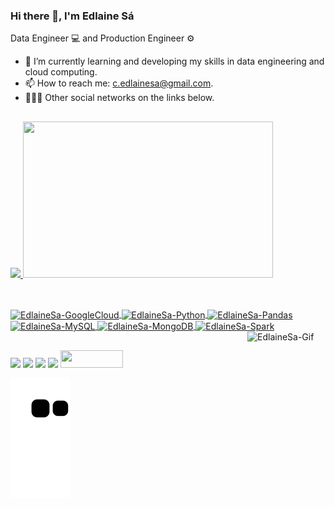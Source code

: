 ### Hi there 👋, I'm Edlaine Sá

Data Engineer 💻 and Production Engineer ⚙
- 🌱 I’m currently learning and developing my skills in data engineering and cloud computing.
- 📫 How to reach me: c.edlainesa@gmail.com.
- 👩🏻‍💻 Other social networks on the links below.

##
<div>
<a href="https://github.com/EdlaineSa">
<img height="180em" src="https://github-readme-stats.vercel.app/api?username=EdlaineSa&show_icons=true&theme=aura_dark&include_all_commits=true&count_private=true"/>
<img height="250em" width="400em" src="https://github-readme-stats.vercel.app/api/top-langs/?username=EdlaineSa&amp;layout=compact&amp;langs_count=7&amp;theme=aura_dark"/>
</div>
	
##
<div style="display: inline_block"><br>
	<img align="center" alt="EdlaineSa-GoogleCloud" height="140" width="140" src="https://cdn.jsdelivr.net/gh/devicons/devicon/icons/googlecloud/googlecloud-original-wordmark.svg">
	<img align="center" alt="EdlaineSa-Python" height="80" width="80" src="https://cdn.jsdelivr.net/gh/devicons/devicon/icons/python/python-original-wordmark.svg">
  	<img align="center" alt="EdlaineSa-Pandas" height="80" width="80" src="https://cdn.jsdelivr.net/gh/devicons/devicon/icons/pandas/pandas-original-wordmark.svg">
	<img align="center" alt="EdlaineSa-MySQL" height="80" width="80" src="https://cdn.jsdelivr.net/gh/devicons/devicon/icons/mysql/mysql-original-wordmark.svg">
	<img align="center" alt="EdlaineSa-MongoDB" height="80" width="80" src="https://cdn.jsdelivr.net/gh/devicons/devicon/icons/mongodb/mongodb-original-wordmark.svg">
	<img align="center" alt="EdlaineSa-Spark" height="140" width="140" src="https://www.vectorlogo.zone/logos/apache_spark/apache_spark-ar21.svg">
	<img align="right" alt="EdlaineSa-Gif" height="125" width="125"src="https://i.picasion.com/pic91/98a06ab31bc471a4ab95b3d57bdddfb6.gif">
</div>

##
<div> 
	<a href = "mailto:c.edlainesa@gmail.com"><img src="https://img.shields.io/badge/Gmail-D14836?style=for-the-badge&logo=gmail&logoColor=white" target="_blank"></a>
	<a href="https://instagram.com/edlainesa" target="_blank"><img src="https://img.shields.io/badge/Instagram-E4405F?style=for-the-badge&logo=instagram&logoColor=white" target="_blank"></a>
	<a href="https://www.linkedin.com/in/edlaine-sa" target="_blank"><img src="https://img.shields.io/badge/-LinkedIn-%230077B5?style=for-the-badge&logo=linkedin&logoColor=white" target="_blank"></a>
	<a href="https://www.twitch.tv/edlaine_sa" target="_blank"><img src="https://img.shields.io/badge/Twitch-9146FF?style=for-the-badge&logo=twitch&logoColor=white" target="_blank"></a>
	<a href="https://www.qwiklabs.com/public_profiles/28125d81-eb08-471a-94e8-e252e0bcf036" target="_blank"><img height="28em" width="100em" src="https://www.notebookcheck.net/fileadmin/Notebooks/News/_nc3/Qwiklabs_joins_Google_Cloud.jpg" target="_blank"></a>


	
![Snake animation](https://github.com/EdlaineSa/EdlaineSa/blob/output/github-contribution-grid-snake.svg)
	
</div> 
	
	
